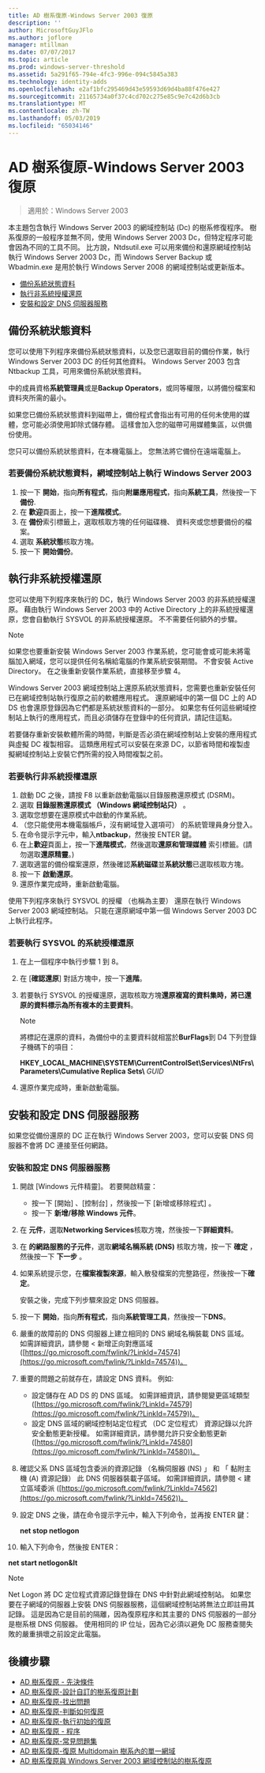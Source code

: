 ```yaml
---
title: AD 樹系復原-Windows Server 2003 復原
description: ''
author: MicrosoftGuyJFlo
ms.author: joflore
manager: mtillman
ms.date: 07/07/2017
ms.topic: article
ms.prod: windows-server-threshold
ms.assetid: 5a291f65-794e-4fc3-996e-094c5845a383
ms.technology: identity-adds
ms.openlocfilehash: e2af1bfc295469d43e59593d69d4ba88f476e427
ms.sourcegitcommit: 21165734a0f37c4cd702c275e85c9e7c42d6b3cb
ms.translationtype: MT
ms.contentlocale: zh-TW
ms.lasthandoff: 05/03/2019
ms.locfileid: "65034146"
---
```

# <a name="ad-forest-recovery---windows-server-2003-recovery"></a>AD 樹系復原-Windows Server 2003 復原

>適用於：Windows Server 2003

本主題包含執行 Windows Server 2003 的網域控制站 (Dc) 的樹系修復程序。 樹系復原的一般程序並無不同，使用 Windows Server 2003 Dc，但特定程序可能會因為不同的工具不同。 比方說，Ntdsutil.exe 可以用來備份和還原網域控制站執行 Windows Server 2003 Dc，而 Windows Server Backup 或 Wbadmin.exe 是用於執行 Windows Server 2008 的網域控制站或更新版本。  
  
- [備份系統狀態資料](#backing-up-the-system-state-data)  
- [執行非系統授權還原](#performing-a-nonauthoritative-restore)  
- [安裝和設定 DNS 伺服器服務](#install-and-configure-the-dns-server-service)

## <a name="backing-up-the-system-state-data"></a>備份系統狀態資料
您可以使用下列程序來備份系統狀態資料，以及您已選取目前的備份作業，執行 Windows Server 2003 DC 的任何其他資料。 Windows Server 2003 包含 Ntbackup 工具，可用來備份系統狀態資料。  
  
中的成員資格**系統管理員**或是**Backup Operators**，或同等權限，以將備份檔案和資料夾所需的最小。   
  
如果您已備份系統狀態資料到磁帶上，備份程式會指出有可用的任何未使用的媒體，您可能必須使用卸除式儲存體。 這樣會加入您的磁帶可用媒體集區，以供備份使用。  
  
您只可以備份系統狀態資料，在本機電腦上。 您無法將它備份在遠端電腦上。  
  
### <a name="to-back-up-the-system-state-data-on-a-domain-controller-that-runs-windows-server-2003"></a>若要備份系統狀態資料，網域控制站上執行 Windows Server 2003  
  
1. 按一下 **開始**，指向**所有程式**，指向**附屬應用程式**，指向**系統工具**，然後按一下 **備份**.  
2. 在 **歡迎**頁面上，按一下**進階模式**。  
3. 在 **備份**索引標籤上，選取核取方塊的任何磁碟機、 資料夾或您想要備份的檔案。  
4. 選取 **系統狀態**核取方塊。  
5. 按一下 **開始備份**。  
  
## <a name="performing-a-nonauthoritative-restore"></a>執行非系統授權還原  

您可以使用下列程序來執行的 DC，執行 Windows Server 2003 的非系統授權還原。 藉由執行 Windows Server 2003 中的 Active Directory 上的非系統授權還原，您會自動執行 SYSVOL 的非系統授權還原。 不不需要任何額外的步驟。  
  
> [!NOTE]
> 如果您也要重新安裝 Windows Server 2003 作業系統，您可能會或可能未將電腦加入網域，您可以提供任何名稱給電腦的作業系統安裝期間。 不會安裝 Active Directory。 在之後重新安裝作業系統，直接移至步驟 4。  
  
Windows Server 2003 網域控制站上還原系統狀態資料，您需要也重新安裝任何已在網域控制站執行復原之前的軟體應用程式。 還原網域中的第一個 DC 上的 AD DS 也會還原登錄因為它們都是系統狀態資料的一部分。 如果您有任何這些網域控制站上執行的應用程式，而且必須儲存在登錄中的任何資訊，請記住這點。  
  
若要儲存重新安裝軟體所需的時間，判斷是否必須在網域控制站上安裝的應用程式與虛擬 DC 複製相容。 這類應用程式可以安裝在來源 DC，以節省時間和複製虛擬網域控制站上安裝它們所需的投入時間複製之前。  
  
### <a name="to-perform-a-nonauthoritative-restore"></a>若要執行非系統授權還原
  
1. 啟動 DC 之後，請按 F8 以重新啟動電腦以目錄服務還原模式 (DSRM)。  
2. 選取 **目錄服務還原模式 （Windows 網域控制站只）** 。  
3. 選取您想要在還原模式中啟動的作業系統。  
4. （您只能使用本機電腦帳戶，沒有網域登入選項可） 的系統管理員身分登入。  
5. 在命令提示字元中，輸入**ntbackup**，然後按 ENTER 鍵。  
6. 在上**歡迎**頁面上，按一下**進階模式**，然後選取**還原和管理媒體** 索引標籤。(請勿選取**還原精靈**。)  
7. 選取適當的備份檔案還原，然後確認**系統磁碟**並**系統狀態**已選取核取方塊。  
8. 按一下 **啟動還原**。  
9. 還原作業完成時，重新啟動電腦。  
  
使用下列程序來執行 SYSVOL 的授權 （也稱為主要） 還原在執行 Windows Server 2003 網域控制站。 只能在還原網域中第一個 Windows Server 2003 DC 上執行此程序。  
  
### <a name="to-perform-an-authoritative-restore-of-sysvol"></a>若要執行 SYSVOL 的系統授權還原  
  
1. 在上一個程序中執行步驟 1 到 8。  
2. 在 [**確認還原**] 對話方塊中，按一下**進階**。  
3. 若要執行 SYSVOL 的授權還原，選取核取方塊**還原複寫的資料集時，將已還原的資料標示為所有複本的主要資料**。  

   > [!NOTE]
   > 將標記在還原的資料，為備份中的主要資料就相當於**BurFlags**到 D4 下列登錄子機碼下的項目：  
   >   
   > **HKEY_LOCAL_MACHINE\SYSTEM\CurrentControlSet\Services\NtFrs\Parameters\Cumulative Replica Sets\\** *GUID*  

4. 還原作業完成時，重新啟動電腦。  
  
## <a name="install-and-configure-the-dns-server-service"></a>安裝和設定 DNS 伺服器服務

如果您從備份還原的 DC 正在執行 Windows Server 2003，您可以安裝 DNS 伺服器不會將 DC 連接至任何網路。  
  
### <a name="to-install-and-configure-the-dns-server-service"></a>安裝和設定 DNS 伺服器服務  
  
1. 開啟 [Windows 元件精靈]。 若要開啟精靈：  

   - 按一下 [開始]  、[控制台]  ，然後按一下 [新增或移除程式]  。  
   - 按一下 **新增/移除 Windows 元件**。  

2. 在 **元件**，選取**Networking Services**核取方塊，然後按一下**詳細資料**。  
3. 在 **的網路服務的子元件**，選取**網域名稱系統 (DNS)** 核取方塊，按一下  **確定** ，然後按一下 **下一步** 。  
4. 如果系統提示您，在**檔案複製來源**，輸入散發檔案的完整路徑，然後按一下**確定**。  

   安裝之後，完成下列步驟來設定 DNS 伺服器。  

5. 按一下 **開始**，指向**所有程式**，指向**系統管理工具**，然後按一下**DNS**。  
6. 嚴重的故障前的 DNS 伺服器上建立相同的 DNS 網域名稱裝載 DNS 區域。 如需詳細資訊，請參閱 < 新增正向對應區域 ([https://go.microsoft.com/fwlink/?LinkId=74574](https://go.microsoft.com/fwlink/?LinkId=74574))。  
7. 重要的問題之前就存在，請設定 DNS 資料。 例如:   

   - 設定儲存在 AD DS 的 DNS 區域。 如需詳細資訊，請參閱變更區域類型 ([https://go.microsoft.com/fwlink/?LinkId=74579](https://go.microsoft.com/fwlink/?LinkId=74579))。  
   - 設定 DNS 區域的網域控制站定位程式 （DC 定位程式） 資源記錄以允許安全動態更新授權。 如需詳細資訊，請參閱允許只安全動態更新 ([https://go.microsoft.com/fwlink/?LinkId=74580](https://go.microsoft.com/fwlink/?LinkId=74580))。  

8. 確認父系 DNS 區域包含委派的資源記錄 （名稱伺服器 (NS) 」 和 「 黏附主機 (A) 資源記錄） 此 DNS 伺服器裝載子區域。 如需詳細資訊，請參閱 < 建立區域委派 ([https://go.microsoft.com/fwlink/?LinkId=74562](https://go.microsoft.com/fwlink/?LinkId=74562))。  
9. 設定 DNS 之後，請在命令提示字元中，輸入下列命令，並再按 ENTER 鍵：  

   **net stop netlogon**

10. 輸入下列命令，然後按 ENTER：  

   **net start netlogon&lt**

   > [!NOTE]
   > Net Logon 將 DC 定位程式資源記錄登錄在 DNS 中針對此網域控制站。 如果您要在子網域的伺服器上安裝 DNS 伺服器服務，這個網域控制站將無法立即註冊其記錄。 這是因為它是目前的隔離，因為復原程序和其主要的 DNS 伺服器的一部分是樹系根 DNS 伺服器。 使用相同的 IP 位址，因為它必須以避免 DC 服務查閱失敗的嚴重損壞之前設定此電腦。

## <a name="next-steps"></a>後續步驟

- [AD 樹系復原 - 先決條件](AD-Forest-Recovery-Prerequisties.md)  
- [AD 樹系復原-設計自訂的樹系復原計劃](AD-Forest-Recovery-Devising-a-Plan.md)  
- [AD 樹系復原-找出問題](AD-Forest-Recovery-Identify-the-Problem.md)
- [AD 樹系復原-判斷如何復原](AD-Forest-Recovery-Determine-how-to-Recover.md)
- [AD 樹系復原-執行初始的復原](AD-Forest-Recovery-Perform-initial-recovery.md)  
- [AD 樹系復原 - 程序](AD-Forest-Recovery-Procedures.md)  
- [AD 樹系復原-常見問題集](AD-Forest-Recovery-FAQ.md)  
- [AD 樹系復原-復原 Multidomain 樹系內的單一網域](AD-Forest-Recovery-Single-Domain-in-Multidomain-Recovery.md)  
- [AD 樹系復原與 Windows Server 2003 網域控制站的樹系復原](AD-Forest-Recovery-Windows-Server-2003.md) 
